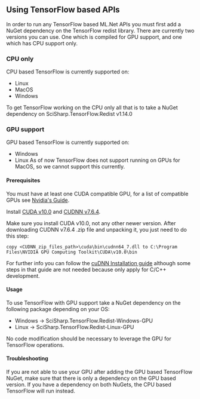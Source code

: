 ## Using TensorFlow based APIs
In order to run any TensorFlow based ML.Net APIs you must first add a NuGet dependency 
on the TensorFlow redist library. There are currently two versions you can use. One which is 
compiled for GPU support, and one which has CPU support only.

### CPU only
CPU based TensorFlow is currently supported on:
* Linux
* MacOS
* Windows

To get TensorFlow working on the CPU only all that is to take a NuGet dependency on
SciSharp.TensorFlow.Redist v1.14.0

### GPU support
GPU based TensorFlow is currently supported on:
* Windows
* Linux
As of now TensorFlow does not support running on GPUs for MacOS, so we cannot support this currently.

#### Prerequisites
You must have at least one CUDA compatible GPU, for a list of compatible GPUs see
[Nvidia's Guide](https://developer.nvidia.com/cuda-gpus).

Install [CUDA v10.0](https://developer.nvidia.com/cuda-10.0-download-archive) and [CUDNN v7.6.4](https://developer.nvidia.com/rdp/cudnn-download). 

Make sure you install CUDA v10.0, not any other newer version.
After downloading CUDNN v7.6.4 .zip file and unpacking it, you just need to do this step:

`copy <CUDNN_zip_files_path>\cuda\bin\cudnn64_7.dll to C:\Program Files\NVIDIA GPU Computing Toolkit\CUDA\v10.0\bin`

For further info you can follow the [cuDNN Installation guide](https://docs.nvidia.com/deeplearning/sdk/cudnn-install/index.html#installwindows) although some steps in that guide are not needed because only apply for C/C++ development.

#### Usage
To use TensorFlow with GPU support take a NuGet dependency on the following package depending on your OS:

* Windows -> SciSharp.TensorFlow.Redist-Windows-GPU
* Linux -> SciSharp.TensorFlow.Redist-Linux-GPU

No code modification should be necessary to leverage the GPU for TensorFlow operations.

#### Troubleshooting
If you are not able to use your GPU after adding the GPU based TensorFlow NuGet,
make sure that there is only a dependency on the GPU based version. If you have
a dependency on both NuGets, the CPU based TensorFlow will run instead.
